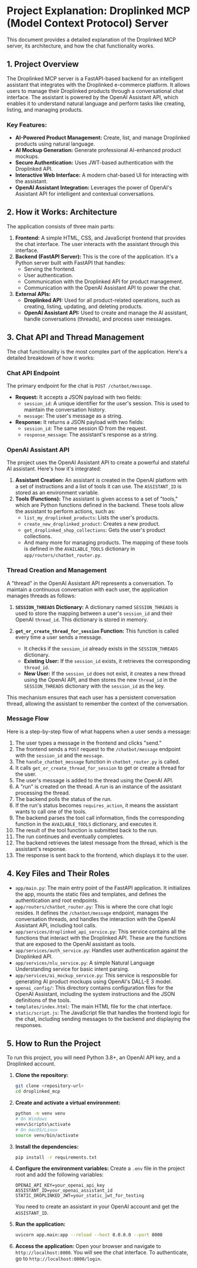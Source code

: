 # Project Explanation: Droplinked MCP (Model Context Protocol) Server

This document provides a detailed explanation of the Droplinked MCP server, its architecture, and how the chat functionality works.

## 1. Project Overview

The Droplinked MCP server is a FastAPI-based backend for an intelligent assistant that integrates with the Droplinked e-commerce platform. It allows users to manage their Droplinked products through a conversational chat interface. The assistant is powered by the OpenAI Assistant API, which enables it to understand natural language and perform tasks like creating, listing, and managing products.

### Key Features:

*   **AI-Powered Product Management:** Create, list, and manage Droplinked products using natural language.
*   **AI Mockup Generation:** Generate professional AI-enhanced product mockups.
*   **Secure Authentication:** Uses JWT-based authentication with the Droplinked API.
*   **Interactive Web Interface:** A modern chat-based UI for interacting with the assistant.
*   **OpenAI Assistant Integration:** Leverages the power of OpenAI's Assistant API for intelligent and contextual conversations.

## 2. How it Works: Architecture

The application consists of three main parts:

1.  **Frontend:** A simple HTML, CSS, and JavaScript frontend that provides the chat interface. The user interacts with the assistant through this interface.
2.  **Backend (FastAPI Server):** This is the core of the application. It's a Python server built with FastAPI that handles:
    *   Serving the frontend.
    *   User authentication.
    *   Communication with the Droplinked API for product management.
    *   Communication with the OpenAI Assistant API to power the chat.
3.  **External APIs:**
    *   **Droplinked API:** Used for all product-related operations, such as creating, listing, updating, and deleting products.
    *   **OpenAI Assistant API:** Used to create and manage the AI assistant, handle conversations (threads), and process user messages.

## 3. Chat API and Thread Management

The chat functionality is the most complex part of the application. Here's a detailed breakdown of how it works:

### Chat API Endpoint

The primary endpoint for the chat is `POST /chatbot/message`.

*   **Request:** It accepts a JSON payload with two fields:
    *   `session_id`: A unique identifier for the user's session. This is used to maintain the conversation history.
    *   `message`: The user's message as a string.
*   **Response:** It returns a JSON payload with two fields:
    *   `session_id`: The same session ID from the request.
    *   `response_message`: The assistant's response as a string.

### OpenAI Assistant API

The project uses the OpenAI Assistant API to create a powerful and stateful AI assistant. Here's how it's integrated:

1.  **Assistant Creation:** An assistant is created in the OpenAI platform with a set of instructions and a list of tools it can use. The `ASSISTANT_ID` is stored as an environment variable.
2.  **Tools (Functions):** The assistant is given access to a set of "tools," which are Python functions defined in the backend. These tools allow the assistant to perform actions, such as:
    *   `list_my_droplinked_products`: Lists the user's products.
    *   `create_new_droplinked_product`: Creates a new product.
    *   `get_droplinked_shop_collections`: Gets the user's product collections.
    *   And many more for managing products.
    The mapping of these tools is defined in the `AVAILABLE_TOOLS` dictionary in `app/routers/chatbot_router.py`.

### Thread Creation and Management

A "thread" in the OpenAI Assistant API represents a conversation. To maintain a continuous conversation with each user, the application manages threads as follows:

1.  **`SESSION_THREADS` Dictionary:** A dictionary named `SESSION_THREADS` is used to store the mapping between a user's `session_id` and their OpenAI `thread_id`. This dictionary is stored in memory.

2.  **`get_or_create_thread_for_session` Function:** This function is called every time a user sends a message.
    *   It checks if the `session_id` already exists in the `SESSION_THREADS` dictionary.
    *   **Existing User:** If the `session_id` exists, it retrieves the corresponding `thread_id`.
    *   **New User:** If the `session_id` does not exist, it creates a new thread using the OpenAI API, and then stores the new `thread_id` in the `SESSION_THREADS` dictionary with the `session_id` as the key.

This mechanism ensures that each user has a persistent conversation thread, allowing the assistant to remember the context of the conversation.

### Message Flow

Here is a step-by-step flow of what happens when a user sends a message:

1.  The user types a message in the frontend and clicks "send."
2.  The frontend sends a `POST` request to the `/chatbot/message` endpoint with the `session_id` and the `message`.
3.  The `handle_chatbot_message` function in `chatbot_router.py` is called.
4.  It calls `get_or_create_thread_for_session` to get or create a thread for the user.
5.  The user's message is added to the thread using the OpenAI API.
6.  A "run" is created on the thread. A run is an instance of the assistant processing the thread.
7.  The backend polls the status of the run.
8.  If the run's status becomes `requires_action`, it means the assistant wants to call one of the tools.
9.  The backend parses the tool call information, finds the corresponding function in the `AVAILABLE_TOOLS` dictionary, and executes it.
10. The result of the tool function is submitted back to the run.
11. The run continues and eventually completes.
12. The backend retrieves the latest message from the thread, which is the assistant's response.
13. The response is sent back to the frontend, which displays it to the user.

## 4. Key Files and Their Roles

*   `app/main.py`: The main entry point of the FastAPI application. It initializes the app, mounts the static files and templates, and defines the authentication and root endpoints.
*   `app/routers/chatbot_router.py`: This is where the core chat logic resides. It defines the `/chatbot/message` endpoint, manages the conversation threads, and handles the interaction with the OpenAI Assistant API, including tool calls.
*   `app/services/droplinked_api_service.py`: This service contains all the functions that interact with the Droplinked API. These are the functions that are exposed to the OpenAI assistant as tools.
*   `app/services/auth_service.py`: Handles user authentication against the Droplinked API.
*   `app/services/nlu_service.py`: A simple Natural Language Understanding service for basic intent parsing.
*   `app/services/ai_mockup_service.py`: This service is responsible for generating AI product mockups using OpenAI's DALL-E 3 model.
*   `openai_config/`: This directory contains configuration files for the OpenAI Assistant, including the system instructions and the JSON definitions of the tools.
*   `templates/index.html`: The main HTML file for the chat interface.
*   `static/script.js`: The JavaScript file that handles the frontend logic for the chat, including sending messages to the backend and displaying the responses.

## 5. How to Run the Project

To run this project, you will need Python 3.8+, an OpenAI API key, and a Droplinked account.

1.  **Clone the repository:**
    ```bash
    git clone <repository-url>
    cd droplinked_mcp
    ```

2.  **Create and activate a virtual environment:**
    ```bash
    python -m venv venv
    # On Windows
    venv\Scripts\activate
    # On macOS/Linux
    source venv/bin/activate
    ```

3.  **Install the dependencies:**
    ```bash
    pip install -r requirements.txt
    ```

4.  **Configure the environment variables:**
    Create a `.env` file in the project root and add the following variables:
    ```env
    OPENAI_API_KEY=your_openai_api_key
    ASSISTANT_ID=your_openai_assistant_id
    STATIC_DROPLINKED_JWT=your_static_jwt_for_testing
    ```
    You need to create an assistant in your OpenAI account and get the `ASSISTANT_ID`.

5.  **Run the application:**
    ```bash
    uvicorn app.main:app --reload --host 0.0.0.0 --port 8000
    ```

6.  **Access the application:**
    Open your browser and navigate to `http://localhost:8000`. You will see the chat interface. To authenticate, go to `http://localhost:8000/login`.
